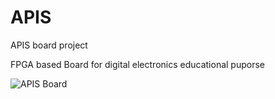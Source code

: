 # APIS
APIS board project

FPGA based Board for digital electronics educational puporse

![APIS Board](../document/APIS_Board.JPG?raw=true "APIS Board")
